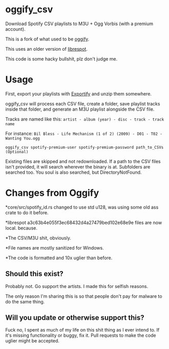 # oggify_csv
Download Spotify CSV playlists to M3U + Ogg Vorbis (with a premium account).

This is a fork of what used to be [oggify](https://github.com/pisto/oggify).

This uses an older version of [librespot](https://github.com/librespot-org/librespot).

This code is some hacky bullshit, plz don't judge me.

# Usage
First, export your playlists with [Exportify](https://watsonbox.github.io/exportify/) and unzip them somewhere.

oggify_csv will process each CSV file,
create a folder, save playlist tracks inside that folder,
and generate an M3U playlist alongside the CSV file.

Tracks are named like this: `artist - album (year) - disc - track - track name`

For instance: `Bil Bless - Life Mechanism (1 of 2) (2009) - D01 - T02 - Wanting You.ogg`

```
oggify_csv spotify-premium-user spotify-premium-password path_to_CSVs (Optional)
```
Existing files are skipped and not redownloaded.
If a path to the CSV files isn't provided, it will search wherever the binary is at.
Subfolders are searched too.
You soul is also searched, but DirectoryNotFound.

# Changes from Oggify
*core/src/spotify_id.rs changed to use std u128, was using some old ass crate to do it before.

*librespot a3c63b4e055f3ec68432d4a27479bed102e68e9e files are now local. because.

*The CSV/M3U shit, obviously.

*File names are mostly sanitized for Windows.

*The code is formatted and 10x uglier than before.

## Should this exist?
Probably not.  Go support the artists.  I made this for selfish reasons.

The only reason I'm sharing this is so that people don't pay for malware to do the same thing.

## Will you update or otherwise support this?
Fuck no, I spent as much of my life on this shit thing as I ever intend to.
If it's missing functionality or buggy, fix it.
Pull requests to make the code uglier might be accepted.